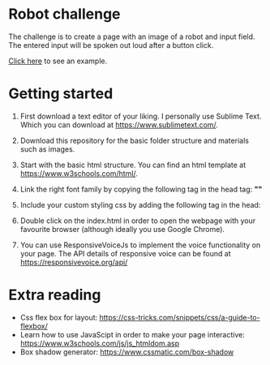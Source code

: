 # Robot challenge
The challenge is to create a page with an image of a robot and input field. The entered input will be spoken out loud after a button click.

[Click here](https://gijslebesque.github.io/) to see an example.


# Getting started
1. First download a text editor of your liking. I personally use Sublime Text. Which you can download at https://www.sublimetext.com/.

2. Download this repository for the basic folder structure and materials such as images. 

3. Start with the basic html structure. You can find an html template at https://www.w3schools.com/html/. 

4. Link the right font family by copying the following tag in the head tag:
  **"<link href="https://fonts.googleapis.com/css?family=Roboto:300,400" rel="stylesheet">"**
  
5. Include your custom styling css by adding the following tag in the head: **<link rel="stylesheet" href="./css/style.css">**
  
5. Double click on the index.html in order to open the webpage with your favourite browser (although ideally you use Google Chrome).

6. You can use ResponsiveVoiceJs to implement the voice functionality on your page. The API details of responsive voice can be found at https://responsivevoice.org/api/

# Extra reading 
- Css flex box for layout: https://css-tricks.com/snippets/css/a-guide-to-flexbox/
- Learn how to use JavaScipt in order to make your page interactive: https://www.w3schools.com/js/js_htmldom.asp
- Box shadow generator: https://www.cssmatic.com/box-shadow
